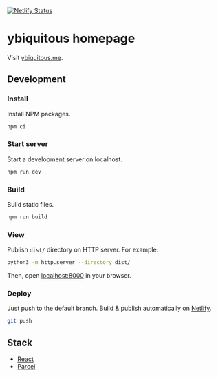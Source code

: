 [![Netlify Status](https://api.netlify.com/api/v1/badges/5fb40f6a-f14e-4736-84c7-fc6bf149e269/deploy-status)](https://app.netlify.com/sites/ybiquitous-homepage/deploys)

# ybiquitous homepage

Visit [ybiquitous.me](https://ybiquitous.me).

## Development

### Install

Install NPM packages.

```sh
npm ci
```

### Start server

Start a development server on localhost.

```sh
npm run dev
```

### Build

Bulid static files.

```sh
npm run build
```

### View

Publish `dist/` directory on HTTP server. For example:

```sh
python3 -m http.server --directory dist/
```

Then, open [localhost:8000](http://localhost:8000/) in your browser.

### Deploy

Just push to the default branch. Build & publish automatically on [Netlify](https://www.netlify.com/).

```sh
git push
```

## Stack

- [React](https://reactjs.org/)
- [Parcel](https://parceljs.org/)
